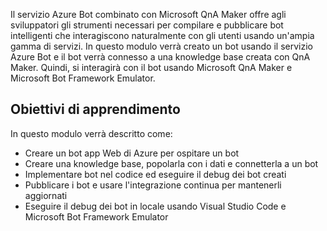 Il servizio Azure Bot combinato con Microsoft QnA Maker offre agli sviluppatori gli strumenti necessari per compilare e pubblicare bot intelligenti che interagiscono naturalmente con gli utenti usando un'ampia gamma di servizi. In questo modulo verrà creato un bot usando il servizio Azure Bot e il bot verrà connesso a una knowledge base creata con QnA Maker. Quindi, si interagirà con il bot usando Microsoft QnA Maker e Microsoft Bot Framework Emulator.

## <a name="learning-objectives"></a>Obiettivi di apprendimento

In questo modulo verrà descritto come:

- Creare un bot app Web di Azure per ospitare un bot
- Creare una knowledge base, popolarla con i dati e connetterla a un bot
- Implementare bot nel codice ed eseguire il debug dei bot creati
- Pubblicare i bot e usare l'integrazione continua per mantenerli aggiornati
- Eseguire il debug dei bot in locale usando Visual Studio Code e Microsoft Bot Framework Emulator